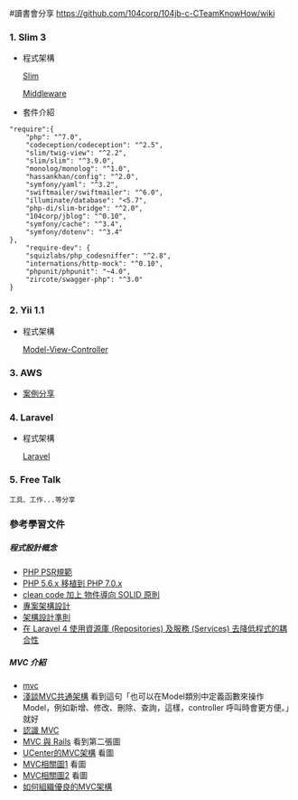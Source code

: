 #讀書會分享
    https://github.com/104corp/104jb-c-CTeamKnowHow/wiki

### 1. Slim 3 

   * 程式架構
   
        [Slim](http://www.slimframework.com/docs/v3/concepts/life-cycle.html)
   
        [Middleware](http://www.slimframework.com/docs/v3/concepts/middleware.html)
    
   * 套件介紹 
    
    "require":{
        "php": "^7.0",
        "codeception/codeception": "^2.5",
        "slim/twig-view": "^2.2",
        "slim/slim": "^3.9.0",
        "monolog/monolog": "^1.0",
        "hassankhan/config": "^2.0",
        "symfony/yaml": "^3.2",
        "swiftmailer/swiftmailer": "^6.0",
        "illuminate/database": "<5.7",
        "php-di/slim-bridge": "^2.0",
        "104corp/jblog": "^0.10",
        "symfony/cache": "^3.4",
        "symfony/dotenv": "^3.4"
    },
        "require-dev": {
        "squizlabs/php_codesniffer": "^2.8",
        "internations/http-mock": "^0.10",
        "phpunit/phpunit": "~4.0",
        "zircote/swagger-php": "^3.0"
    }

### 2. Yii  1.1

   * 程式架構
      
        [Model-View-Controller](https://www.yiiframework.com/doc/guide/1.1/en/basics.mvc)


### 3. AWS

   * [案例分享](https://aws.amazon.com/tw/getting-started/use-cases/?awsf.getting-started-content=use-case%23websites-apps)
   
### 4. Laravel

   * 程式架構
   
        [Laravel](https://laravel.com/docs/5.8/lifecycle)


### 5. Free Talk
    工具、工作...等分享

### 參考學習文件

##### 程式設計概念
   * [PHP PSR規範](https://psr.phphub.org/)
   * [PHP 5.6.x 移植到 PHP 7.0.x](https://www.php.net/manual/zh/migration70.php)
   * [clean code 加上 物件導向 SOLID 原則](https://learnku.com/laravel/t/7774/the-conciseness-of-the-php-code-php-clean-code)
   * [專案架構設計](https://juejin.im/entry/58c602da128fe100603d7145)
   * [架構設計準則](http://kejyun.github.io/Laravel-5-Learning-Notes-Books/design-pattern/design-pattern-model-coding-structure-principle.html)
   * [在 Laravel 4 使用資源庫 (Repositories) 及服務 (Services) 去降低程式的耦合性](https://kejyuntw.gitbooks.io/laravel-4-learning-notes/laravel-design-pattern/model/decoupling-your-code-in-laravel-using-repositiories-and-services.html)

##### MVC 介紹
   * [mvc](https://zh.wikipedia.org/wiki/MVC)
   * [淺談MVC共通架構](https://dotblogs.com.tw/greengem/2018/02/27/174454)
   看到這句「也可以在Model類別中定義函數來操作Model，例如新增、修改、刪除、查詢，這樣，controller 呼叫時會更方便。」就好
   * [認識 MVC](https://openhome.cc/Gossip/Spring/MVC.html)
   * [MVC 與 Rails](https://openhome.cc/Gossip/Rails/MVC.html)
   看到第二張圖
   * [UCenter的MVC架構](http://www.aspphp.online/bianchen/wangye/php/phprm/201701/135751.html)
   看圖
   * [MVC相關圖1](https://www.google.com/imgres?imgurl=https%3A%2F%2Fi.stack.imgur.com%2FGvGPc.png&imgrefurl=https%3A%2F%2Fstackoverflow.com%2Fquestions%2F9608505%2Fzend-framework-current-route-in-bootstrap&docid=Ece04xls5MBZiM&tbnid=HRqswpN2qU-K4M%3A&vet=10ahUKEwj8hIfP05bjAhWPGqYKHeYeDX4QMwhBKAEwAQ..i&w=227&h=536&client=firefox-b-d&bih=722&biw=1536&q=zend%20lifecycle&ved=0ahUKEwj8hIfP05bjAhWPGqYKHeYeDX4QMwhBKAEwAQ&iact=mrc&uact=8)
   看圖
   * [MVC相關圖2](https://www.google.com/imgres?imgurl=https%3A%2F%2Fcdn-ak.f.st-hatena.com%2Fimages%2Ffotolife%2Fa%2Fallabout-techblog%2F20161107%2F20161107221435.png&imgrefurl=https%3A%2F%2Fallabout-tech.hatenablog.com%2Fentry%2F2016%2F11%2F29%2F100000&docid=O0bisci_qnS6PM&tbnid=FCoq29V2ynIg9M%3A&vet=10ahUKEwjrjZf01ZbjAhXJxosBHXAPBPgQMwhxKCYwJg..i&w=804&h=380&client=firefox-b-d&bih=722&biw=1536&q=service%20repository%20laravel&ved=0ahUKEwjrjZf01ZbjAhXJxosBHXAPBPgQMwhxKCYwJg&iact=mrc&uact=8)
   看圖
   * [如何組織優良的MVC架構](https://steemit.com/php/@linko-crypto/how-to-organize-your-project-with-php-and-laravel-to-get-the-best-structure-in-mvc-pattern)
   
   
